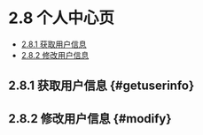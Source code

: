 # 2.8 个人中心页

- [2.8.1 获取用户信息](#getuserinfo)
- [2.8.2 修改用户信息](#modify)

## 2.8.1 获取用户信息 {#getuserinfo}

## 2.8.2 修改用户信息 {#modify}